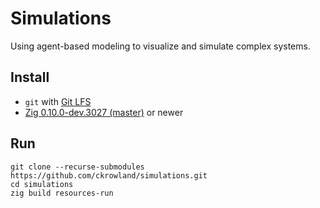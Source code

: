 # Simulations
Using agent-based modeling to visualize and simulate complex systems.

## Install
- `git` with [Git LFS](https://git-lfs.github.com/)
- [Zig 0.10.0-dev.3027 (master)](https://ziglang.org/download/) or newer

## Run
```
git clone --recurse-submodules https://github.com/ckrowland/simulations.git
cd simulations
zig build resources-run
```
